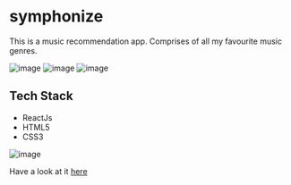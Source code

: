 # symphonize

This is a music recommendation app. Comprises of all my favourite music genres.

![image](https://img.shields.io/github/issues/Namrata-J/Project-7)
![image](https://img.shields.io/github/forks/Namrata-J/Project-7)
![image](https://img.shields.io/github/stars/Namrata-J/Project-7)

## Tech Stack
- ReactJs
- HTML5
- CSS3

![image](https://user-images.githubusercontent.com/82696858/191943879-ae4727a0-6c3f-4ac7-9114-97d88b3f4e36.png)

Have a look at it [here](https://xohzpc.csb.app/)
